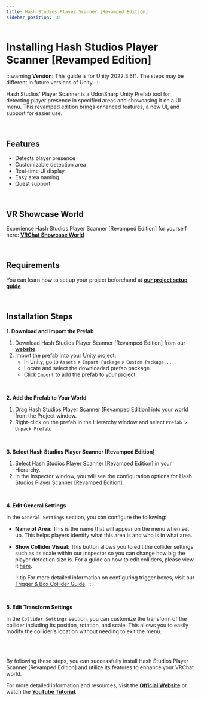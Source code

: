 ```yaml
---
title: Hash Studios Player Scanner [Revamped Edition]
sidebar_position: 10
---
```


# Installing Hash Studios Player Scanner [Revamped Edition]

:::warning
**Version:** This guide is for Unity 2022.3.6f1. The steps may be different in future versions of Unity.
:::

Hash Studios' Player Scanner is a UdonSharp Unity Prefab tool for detecting player presence in specified areas and showcasing it on a UI menu. This revamped edition brings enhanced features, a new UI, and support for easier use.

<br/>

## Features

- Detects player presence
- Customizable detection area
- Real-time UI display
- Easy area naming
- Quest support

<br/>

## VR Showcase World

Experience Hash Studios Player Scanner [Revamped Edition] for yourself here: **[VRChat Showcase World](https://vrchat.com/home/world/wrld_4b40c53d-4fe0-4310-af89-515d24e4da99)**

<br/>

## Requirements

You can learn how to set up your project beforehand at **[our project setup guide](/docs/general-concepts/settingupudon)**.

<br/>

## Installation Steps

**1. Download and Import the Prefab**

1. Download Hash Studios Player Scanner [Revamped Edition] from our **[website](https://hashstudiosllc.com/hashstudiosplayerscanner/revampededition)**.
2. Import the prefab into your Unity project:
   - In Unity, go to `Assets` > `Import Package` > `Custom Package...`
   - Locate and select the downloaded prefab package.
   - Click `Import` to add the prefab to your project.

<br/>

**2. Add the Prefab to Your World**

1. Drag Hash Studios Player Scanner [Revamped Edition] into your world from the Project window.
2. Right-click on the prefab in the Hierarchy window and select `Prefab > Unpack Prefab`.

<br/>

**3. Select Hash Studios Player Scanner [Revamped Edition]**

1. Select Hash Studios Player Scanner [Revamped Edition] in your Hierarchy.
2. In the Inspector window, you will see the configuration options for Hash Studios Player Scanner [Revamped Edition].

<br/>

**4. Edit General Settings**

In the `General Settings` section, you can configure the following:

- **Name of Area**: This is the name that will appear on the menu when set up. This helps players identify what this area is and who is in what area.
- **Show Collider Visual**: This button allows you to edit the collider settings such as its scale within our inspector so you can change how big the player detection size is. For a guide on how to edit colliders, please view it [here](/docs/general-concepts/triggerbox/).

   :::tip
   For more detailed information on configuring trigger boxes, visit our [Trigger & Box Collider Guide](/DevelopmentDocumentation/docs/general-concepts/triggerbox/).
   :::

<br/>

**5. Edit Transform Settings**

In the `Collider Settings` section, you can customize the transform of the collider including its position, rotation, and scale. This allows you to easily modify the collider's location without needing to exit the menu.

<br/><br/>

By following these steps, you can successfully install Hash Studios Player Scanner [Revamped Edition] and utilize its features to enhance your VRChat world. 

For more detailed information and resources, visit the **[Official Website](https://hashstudiosllc.com/hashstudiosplayerscanner/revampededition)** or watch the **[YouTube Tutorial](https://www.youtube.com/watch?v=YSbSzUqjZwY)**.
